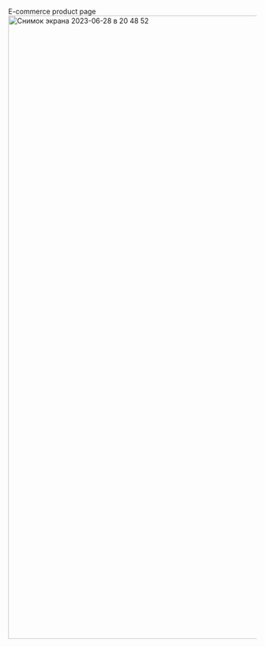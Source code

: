 E-commerce product page 
<img width="1261" alt="Снимок экрана 2023-06-28 в 20 48 52" src="https://github.com/impiia/ecommerce-product-page-main/assets/29872482/d6c5f0c9-1399-4361-87fd-54ccb770d2c1">
